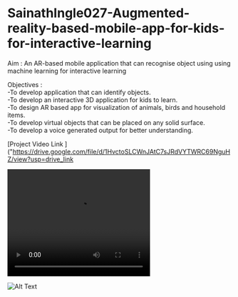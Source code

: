 # SainathIngle027-Augmented-reality-based-mobile-app-for-kids-for-interactive-learning

Aim : An AR-based mobile application that can recognise object using using machine learning for interactive learning

Objectives :<br>
-To develop application that can identify objects.<br>
-To develop an interactive  3D application for kids to learn.<br>
-To design AR based app for visualization of animals, birds and household items.<br>
-To develop virtual objects that can be placed on any solid surface.<br>
-To develop a voice generated output for better understanding.<br>

[Project Video Link ]("https://drive.google.com/file/d/1HvctoSLCWnJAtC7sJRdVYTWRC69NguHZ/view?usp=drive_link

<video width="320" height="240" controls loop>
  <source src="https://drive.google.com/file/d/1HvctoSLCWnJAtC7sJRdVYTWRC69NguHZ/view?usp=drive_link" type="video/mp4">
  Your browser does not support the video tag.
</video>

![Alt Text]("https://drive.google.com/file/d/1HvctoSLCWnJAtC7sJRdVYTWRC69NguHZ/view?usp=drive_link")



